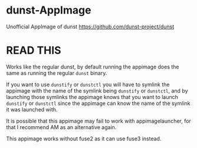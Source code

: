 # dunst-AppImage
Unofficial AppImage of dunst https://github.com/dunst-project/dunst

# READ THIS

Works like the regular dunst, by default running the appimage does the same as running the regular `dunst` binary. 

If you want to use `dunstify` or `dunstctl` you will have to symlink the appimage with the name of the symlink being `dunstify` or `dunstctl`, and by launching those symlinks the appimage knows that you want to launch `dunstify` or `dunstctl` since the appimage can know the name of the symlink it was launched with.

It is possible that this appimage may fail to work with appimagelauncher, for that I recommend AM as an alternative again.

This appimage works without fuse2 as it can use fuse3 instead.
